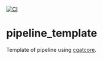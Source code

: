 [![CI](https://github.com/sims-lab/pipeline_template/actions/workflows/build.yml/badge.svg)](https://github.com/sims-lab/pipeline_template/actions/workflows/build.yml)

# pipeline_template

Template of pipeline using [cgatcore][link-cgatcore].

[link-cgatcore]: https://github.com/cgat-developers/cgat-core

